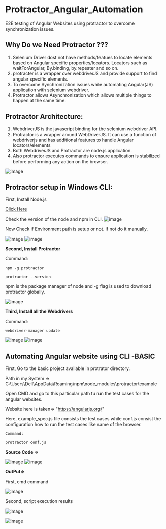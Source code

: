 # Protractor_Angular_Automation
E2E testing of Angular Websites using protractor to overcome synchronization issues.

## Why Do we Need Protractor ???

1. Selenium Driver dost not have methods/featues to locate elements based on Angular specific properties/locators. Locators such as waitForAngular, By.binding, by.repeater and so on.
2. protracter is a wrapper over webdriverJS and provide support to find angular specific elements.
3. To overcome Synchronization issues while automating Angular(JS) application with selenium webdriver.
4. Protractor allows Asynchronization which allows multiple things to happen at the same time.


## Protractor Architecture:

1. WebdriverJS is the javascript binding for the selenium webdriver API.
2. Protractor is a wrapper around WebDriverJS. It can use a function of webdriverjs and has additional features to handle Angular locators/elements
3. Both WebdriverJS and Protractor are node.js application.
4. Also protractor executes commands to ensure application is stabilized before performing any action on the browser.

![image](https://user-images.githubusercontent.com/46487696/117838064-9e441580-b297-11eb-9b02-a4e74c727125.png)


## Protractor setup in Windows CLI:

First, Install Node.js

[Click Here](https://nodejs.org/en/download/)

Check the version of the node and npm in CLI.
![image](https://user-images.githubusercontent.com/46487696/117840390-bcab1080-b299-11eb-9d81-8ab5d6da9663.png)

Now Check if Environment path is setup or not. If not do it manually.

![image](https://user-images.githubusercontent.com/46487696/117840756-14497c00-b29a-11eb-8f72-0b9a72ed48dd.png)
![image](https://user-images.githubusercontent.com/46487696/117840867-26c3b580-b29a-11eb-84ff-f89eb94df2af.png)

**Second, Install Protractor**

Command: 
```
npm -g protractor

protractor --version
```
npm is the package manager of node and -g flag is used to download protractor globally.

![image](https://user-images.githubusercontent.com/46487696/117841246-84f09880-b29a-11eb-89f0-8d91987cca15.png)


**Third, Install all the Webdrivers**

Command:
```
webdriver-manager update
```
![image](https://user-images.githubusercontent.com/46487696/117842399-84a4cd00-b29b-11eb-9170-3e0606716cd5.png)
![image](https://user-images.githubusercontent.com/46487696/117842465-95554300-b29b-11eb-948d-c1b747a42707.png)


## Automating Angular website using CLI -BASIC

First, Go to the basic project available in protrator directory.

Path in my System => C:\Users\Dell\AppData\Roaming\npm\node_modules\protractor\example

Open CMD and go to this particular path tu run the test cases for the angular websites.

Website here is taken=> "https://angularjs.org/" 

Here, example_spec.js file consists the test cases while conf.js consist the configuration how to run the test cases like name of the browser.

```
Command:

protractor conf.js
```
**Source Code =>**

![image](https://user-images.githubusercontent.com/46487696/117854317-03533780-b2a7-11eb-9140-9e64f6ed9df1.png)
![image](https://user-images.githubusercontent.com/46487696/117854382-0fd79000-b2a7-11eb-9486-530c8410491d.png)

**OutPut=>**

First, cmd command

![image](https://user-images.githubusercontent.com/46487696/117858070-1d8f1480-b2ab-11eb-952a-bbb76b962e7d.png)

Second, script execution results

![image](https://user-images.githubusercontent.com/46487696/117858095-24b62280-b2ab-11eb-8543-9258eb0edf25.png)

![image](https://user-images.githubusercontent.com/46487696/117854908-91c7b900-b2a7-11eb-97f1-31d048f92706.png)

